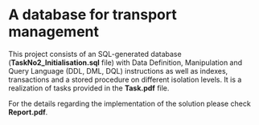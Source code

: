 # A database for transport management
This project consists of an SQL-generated database (**TaskNo2_Initialisation.sql** file) with Data Definition, Manipulation and Query Language (DDL, DML, DQL) instructions as well as indexes, transactions and a stored procedure on different isolation levels. It is a realization of tasks provided in the **Task.pdf** file.

For the details regarding the implementation of the solution please check  **Report.pdf**.